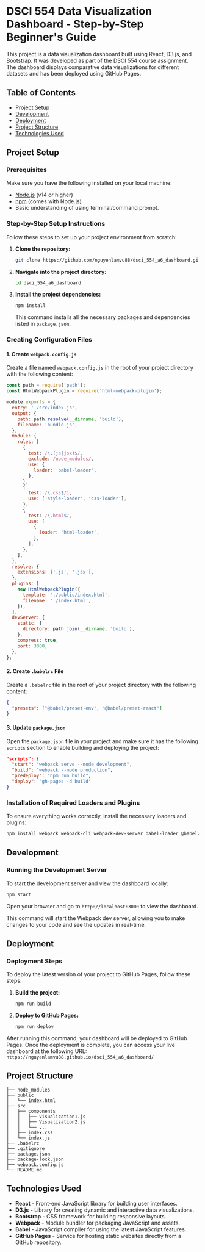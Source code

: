 
# DSCI 554 Data Visualization Dashboard - Step-by-Step Beginner's Guide

This project is a data visualization dashboard built using React, D3.js, and Bootstrap. It was developed as part of the DSCI 554 course assignment. The dashboard displays comparative data visualizations for different datasets and has been deployed using GitHub Pages.

## Table of Contents
- [Project Setup](#project-setup)
- [Development](#development)
- [Deployment](#deployment)
- [Project Structure](#project-structure)
- [Technologies Used](#technologies-used)

## Project Setup

### Prerequisites

Make sure you have the following installed on your local machine:
- [Node.js](https://nodejs.org/) (v14 or higher)
- [npm](https://www.npmjs.com/) (comes with Node.js)
- Basic understanding of using terminal/command prompt.

### Step-by-Step Setup Instructions

Follow these steps to set up your project environment from scratch:

1. **Clone the repository:**
   ```bash
   git clone https://github.com/nguyenlamvu88/dsci_554_a6_dashboard.git
   ```

2. **Navigate into the project directory:**
   ```bash
   cd dsci_554_a6_dashboard
   ```

3. **Install the project dependencies:**
   ```bash
   npm install
   ```
   This command installs all the necessary packages and dependencies listed in `package.json`.

### Creating Configuration Files

#### 1. **Create `webpack.config.js`**

Create a file named `webpack.config.js` in the root of your project directory with the following content:
```javascript
const path = require('path');
const HtmlWebpackPlugin = require('html-webpack-plugin');

module.exports = {
  entry: './src/index.js',
  output: {
    path: path.resolve(__dirname, 'build'),
    filename: 'bundle.js',
  },
  module: {
    rules: [
      {
        test: /\.(js|jsx)$/,
        exclude: /node_modules/,
        use: {
          loader: 'babel-loader',
        },
      },
      {
        test: /\.css$/i,
        use: ['style-loader', 'css-loader'],
      },
      {
        test: /\.html$/,
        use: [
          {
            loader: 'html-loader',
          },
        ],
      },
    ],
  },
  resolve: {
    extensions: ['.js', '.jsx'],
  },
  plugins: [
    new HtmlWebpackPlugin({
      template: './public/index.html',
      filename: './index.html',
    }),
  ],
  devServer: {
    static: {
      directory: path.join(__dirname, 'build'),
    },
    compress: true,
    port: 3000,
  },
};
```

#### 2. **Create `.babelrc` File**

Create a `.babelrc` file in the root of your project directory with the following content:
```json
{
  "presets": ["@babel/preset-env", "@babel/preset-react"]
}
```

#### 3. **Update `package.json`**

Open the `package.json` file in your project and make sure it has the following `scripts` section to enable building and deploying the project:
```json
"scripts": {
  "start": "webpack serve --mode development",
  "build": "webpack --mode production",
  "predeploy": "npm run build",
  "deploy": "gh-pages -d build"
}
```

### Installation of Required Loaders and Plugins

To ensure everything works correctly, install the necessary loaders and plugins:
```bash
npm install webpack webpack-cli webpack-dev-server babel-loader @babel/core @babel/preset-env @babel/preset-react html-webpack-plugin style-loader css-loader html-loader gh-pages --save-dev
```

## Development

### Running the Development Server

To start the development server and view the dashboard locally:
```bash
npm start
```
Open your browser and go to `http://localhost:3000` to view the dashboard.

This command will start the Webpack dev server, allowing you to make changes to your code and see the updates in real-time.

## Deployment

### Deployment Steps

To deploy the latest version of your project to GitHub Pages, follow these steps:

1. **Build the project:**
   ```bash
   npm run build
   ```

2. **Deploy to GitHub Pages:**
   ```bash
   npm run deploy
   ```

After running this command, your dashboard will be deployed to GitHub Pages. Once the deployment is complete, you can access your live dashboard at the following URL:
`https://nguyenlamvu88.github.io/dsci_554_a6_dashboard/`

## Project Structure
```
├── node_modules
├── public
│   └── index.html
├── src
│   ├── components
│   │   ├── Visualization1.js
│   │   ├── Visualization2.js
│   │   └── ...
│   ├── index.css
│   └── index.js
├── .babelrc
├── .gitignore
├── package.json
├── package-lock.json
├── webpack.config.js
└── README.md
```

## Technologies Used
- **React** - Front-end JavaScript library for building user interfaces.
- **D3.js** - Library for creating dynamic and interactive data visualizations.
- **Bootstrap** - CSS framework for building responsive layouts.
- **Webpack** - Module bundler for packaging JavaScript and assets.
- **Babel** - JavaScript compiler for using the latest JavaScript features.
- **GitHub Pages** - Service for hosting static websites directly from a GitHub repository.
